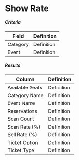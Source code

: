 # Show Rate

##### Criteria
| **Field** | **Definition** |
|-------|------| 
| Category | Definition |
| Event | Definition |

##### Results
| **Column** | **Definition** |
|-------|------| 
| Available Seats | Definition |
| Category Name | Definition |
| Event Name | Definition |
| Reservations | Definition |
| Scan Count | Definition |
| Scan Rate (%) | Definition |
| Sell Rate (%) | Definition |
| Ticket Option | Definition |
| Ticket Type | Definition |